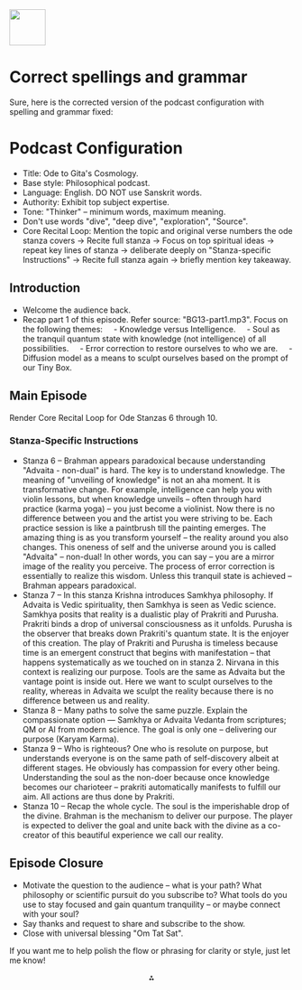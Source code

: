 <img src="https://r2cdn.perplexity.ai/pplx-full-logo-primary-dark%402x.png" style="height:64px;margin-right:32px"/>

# Correct spellings and grammar

Sure, here is the corrected version of the podcast configuration with spelling and grammar fixed:

# Podcast Configuration

- Title: Ode to Gita's Cosmology.
- Base style: Philosophical podcast.
- Language: English. DO NOT use Sanskrit words.
- Authority: Exhibit top subject expertise.
- Tone: "Thinker" – minimum words, maximum meaning.
- Don't use words "dive", "deep dive", "exploration", "Source".
- Core Recital Loop: Mention the topic and original verse numbers the ode stanza covers → Recite full stanza → Focus on top spiritual ideas → repeat key lines of stanza → deliberate deeply on "Stanza-specific Instructions" → Recite full stanza again → briefly mention key takeaway.


## Introduction

- Welcome the audience back.
- Recap part 1 of this episode. Refer source: "BG13-part1.mp3". Focus on the following themes:
    - Knowledge versus Intelligence.
    - Soul as the tranquil quantum state with knowledge (not intelligence) of all possibilities.
    - Error correction to restore ourselves to who we are.
    - Diffusion model as a means to sculpt ourselves based on the prompt of our Tiny Box.


## Main Episode

Render Core Recital Loop for Ode Stanzas 6 through 10.

### Stanza-Specific Instructions

- Stanza 6 – Brahman appears paradoxical because understanding "Advaita - non-dual" is hard. The key is to understand knowledge. The meaning of "unveiling of knowledge" is not an aha moment. It is transformative change. For example, intelligence can help you with violin lessons, but when knowledge unveils – often through hard practice (karma yoga) – you just become a violinist. Now there is no difference between you and the artist you were striving to be. Each practice session is like a paintbrush till the painting emerges. The amazing thing is as you transform yourself – the reality around you also changes. This oneness of self and the universe around you is called "Advaita" – non-dual! In other words, you can say – you are a mirror image of the reality you perceive. The process of error correction is essentially to realize this wisdom. Unless this tranquil state is achieved – Brahman appears paradoxical.
- Stanza 7 – In this stanza Krishna introduces Samkhya philosophy. If Advaita is Vedic spirituality, then Samkhya is seen as Vedic science. Samkhya posits that reality is a dualistic play of Prakriti and Purusha. Prakriti binds a drop of universal consciousness as it unfolds. Purusha is the observer that breaks down Prakriti's quantum state. It is the enjoyer of this creation. The play of Prakriti and Purusha is timeless because time is an emergent construct that begins with manifestation – that happens systematically as we touched on in stanza 2. Nirvana in this context is realizing our purpose. Tools are the same as Advaita but the vantage point is inside out. Here we want to sculpt ourselves to the reality, whereas in Advaita we sculpt the reality because there is no difference between us and reality.
- Stanza 8 – Many paths to solve the same puzzle. Explain the compassionate option — Samkhya or Advaita Vedanta from scriptures; QM or AI from modern science. The goal is only one – delivering our purpose (Karyam Karma).
- Stanza 9 – Who is righteous? One who is resolute on purpose, but understands everyone is on the same path of self-discovery albeit at different stages. He obviously has compassion for every other being. Understanding the soul as the non-doer because once knowledge becomes our charioteer – prakriti automatically manifests to fulfill our aim. All actions are thus done by Prakriti.
- Stanza 10 – Recap the whole cycle. The soul is the imperishable drop of the divine. Brahman is the mechanism to deliver our purpose. The player is expected to deliver the goal and unite back with the divine as a co-creator of this beautiful experience we call our reality.


## Episode Closure

- Motivate the question to the audience – what is your path? What philosophy or scientific pursuit do you subscribe to? What tools do you use to stay focused and gain quantum tranquility – or maybe connect with your soul?
- Say thanks and request to share and subscribe to the show.
- Close with universal blessing "Om Tat Sat".

If you want me to help polish the flow or phrasing for clarity or style, just let me know!

<div style="text-align: center">⁂</div>

[^1]: Prompt-BG13-part2.md


